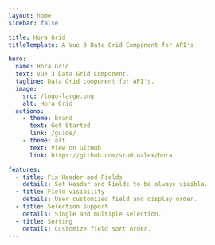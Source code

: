 ```yaml
---
layout: home
sidebar: false

title: Hora Grid
titleTemplate: A Vue 3 Data Grid Component for API's

hero:
  name: Hora Grid
  text: Vue 3 Data Grid Component.
  tagline: Data Grid component for API's.
  image:
    src: /logo-large.png
    alt: Hora Grid
  actions:
    - theme: brand
      text: Get Started
      link: /guide/
    - theme: alt
      text: View on GitHub
      link: https://github.com/studioalex/hora

features:
  - title: Fix Header and Fields
    details: Set Header and Fields to be always visible.
  - title: Field visibility
    details: User customized field and display order.
  - title: Selection support
    details: Single and multiple selection.
  - title: Sorting
    details: Customize field sort order.
---
```


<HeroExample />

<script setup>
  import HeroExample from './HeroExample.vue'
</script>
